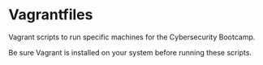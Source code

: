 # Vagrantfiles

Vagrant scripts to run specific machines for the Cybersecurity Bootcamp.

Be sure Vagrant is installed on your system before running these scripts.
